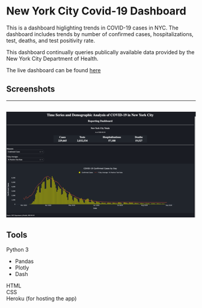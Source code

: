 # New York City Covid-19 Dashboard
This is a dashboard higlighting trends in COVID-19 cases in NYC. The dashboard includes trends by number of confirmed cases, hospitalizations, test, deaths, and test positivity rate.

This dashboard continually queries publically available data provided by the New York City Department of Health.

The live dashboard can be found [here](http://nyc-covid-19-dashboard.cartneythompson.com/)

## Screenshots
---
![Image of NYC Covid Dashboard](images/NYC_COVID_19_Dashboard_Screenshot.png)
---
## Tools
Python 3
- Pandas
- Plotly
- Dash

HTML<br>
CSS<br>
Heroku (for hosting the app)

